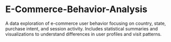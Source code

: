 # E-Commerce-Behavior-Analysis
A data exploration of e-commerce user behavior focusing on country, state, purchase intent, and session activity. Includes statistical summaries and visualizations to understand differences in user profiles and visit patterns.
